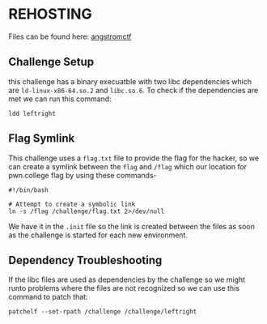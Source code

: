 # REHOSTING

Files can be found here: [angstromctf](https://github.com/blairsec/challenges/tree/master/angstromctf/2024/pwn/leftright)

## Challenge Setup
this challenge has a binary execuatble with two libc dependencies which are `ld-linux-x86-64.so.2` and `libc.so.6`. To check if the dependencies are met we can run this command:
```
ldd leftright
```

## Flag Symlink
This challenge uses a `flag.txt` file to provide the flag for the hacker, so we can create a symlink between the `flag` and `/flag` which our location for pwn.college flag by using these commands-
```
#!/bin/bash

# Attempt to create a symbolic link
ln -s /flag /challenge/flag.txt 2>/dev/null
```

We have it in the `.init` file so the link is created between the files as soon as the challenge is started for each new environment.

## Dependency Troubleshooting
If the libc files are used as dependencies by the challenge so we might runto problems where the files are not recognized so we can use this command to patch that:
```
patchelf --set-rpath /challenge /challenge/leftright
```